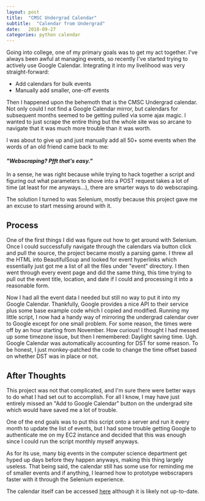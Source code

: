 ```yaml
---
layout: post
title:	"CMSC Undergrad Calendar"
subtitle:  "Calendar from Undergrad"
date:   2018-09-27
categories: python calendar
---
```


Going into college, one of my primary goals was to get
my act together. I've always been awful at managing events, so
recently I've started trying to actively use Google Calendar.
Integrating it into my livelihood was very straight-forward:

  - Add calendars for bulk events
  - Manually add smaller, one-off events

Then I happened upon the behemoth that is the CMSC Undergrad calendar. Not only
could I not find a Google Calendar mirror, but calendars
for subsequent months seemed to be getting pulled via some ajax magic.
I wanted to just scrape the entire thing but the whole site was so arcane
to navigate that it was much more trouble than it was worth.

I was about to give up and just manually add all 50+ some events when
the words of an old friend came back to me:


#### *"Webscraping? Pfft that's easy."*


In a sense, he was right because while trying to hack together a script and figuring
out what parameters to shove into a POST request takes a lot of time
(at least for me anyways...), there are smarter ways to do
webscraping.

The solution I turned to was Selenium, mostly because this project gave me
an excuse to start messing around with it.

## Process
One of the first things I did was figure out how to get around with Selenium.
Once I could successfully navigate through the calendars via button click and
pull the source, the project became mostly a parsing game. I threw all the
HTML into BeautifulSoup and looked for event hyperlinks which essentially
just got me a list of all the files under "event" directory. I then went through every
event page and did the same thing, this time trying to pull out the event title,
location, and date if I could and processing it into a reasonable form.

Now I had all the event data I needed but still no way to put it into my Google
Calendar. Thankfully, Google provides a nice API to their service plus some base
example code which I copied and modified. Running my little script, I now had
a handy way of mirroring the undergrad calendar over to Google except for one
small problem. For some reason, the times were off by an hour starting from
November. How curious! I thought I had messed up some timezone issue, but then
I remembered: Daylight saving time. Ugh. Google Calendar was automatically accounting
for DST for some reason. To be honest, I just monkey-patched the
code to change the time offset based on whether DST was in place or not.

## After Thoughts
This project was not that complicated, and I'm sure there were better ways to do
what I had set out to accomplish. For all I know, I may have just entirely missed
an "Add to Google Calendar" button on the undergrad site which would have saved
me a lot of trouble.

One of the end goals was to put this script onto a server and run it every month
to update the list of events, but I had some trouble getting Google to authenticate
me on my EC2 instance and decided that this was enough since I could run the
script monthly myself anyways.

As for its use, many big events in the computer science department get hyped up
days before they happen anyways, making this thing largely useless. That being said,
the calendar still has some use for reminding me of smaller events and if anything,
I learned how to prototype webscrapers faster with it through the Selenium experience.

The calendar itself can be accessed [here](https://calendar.google.com/calendar/embed?src=a08cd3h5pl26olnsts54pn8kvs%40group.calendar.google.com&ctz=America%2FNew_York)
although it is likely not up-to-date.
